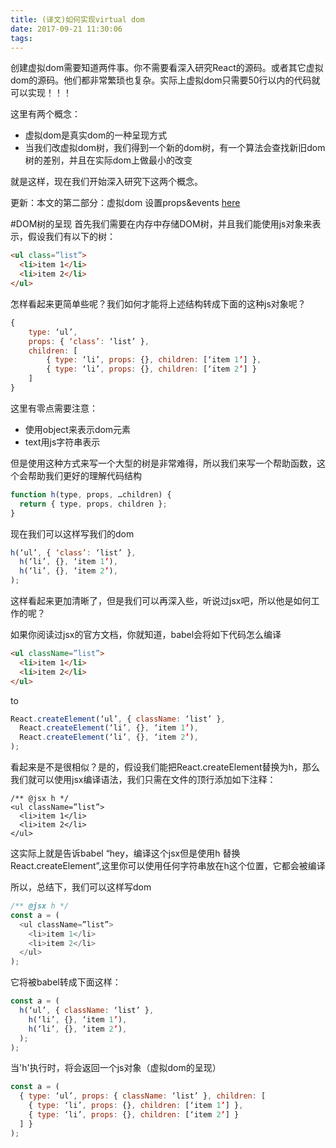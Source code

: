 ```yaml
---
title: (译文)如何实现virtual dom
date: 2017-09-21 11:30:06
tags:
---
```


创建虚拟dom需要知道两件事。你不需要看深入研究React的源码。或者其它虚拟dom的源码。他们都非常繁琐也复杂。实际上虚拟dom只需要50行以内的代码就可以实现！！！

这里有两个概念：
- 虚拟dom是真实dom的一种呈现方式
- 当我们改虚拟dom树，我们得到一个新的dom树，有一个算法会查找新旧dom树的差别，并且在实际dom上做最小的改变

就是这样，现在我们开始深入研究下这两个概念。

更新：本文的第二部分：虚拟dom 设置props&events [here](https://medium.com/@deathmood/write-your-virtual-dom-2-props-events-a957608f5c76)

#DOM树的呈现
首先我们需要在内存中存储DOM树，并且我们能使用js对象来表示，假设我们有以下的树：

``` html
<ul class=”list”>
  <li>item 1</li>
  <li>item 2</li>
</ul>
```

怎样看起来更简单些呢？我们如何才能将上述结构转成下面的这种js对象呢？

``` js
{ 
	type: ‘ul’, 
	props: { ‘class’: ‘list’ }, 
	children: [
		{ type: ‘li’, props: {}, children: [‘item 1’] },
		{ type: ‘li’, props: {}, children: [‘item 2’] }
	] 
}

```
这里有零点需要注意：
- 使用object来表示dom元素
- text用js字符串表示

但是使用这种方式来写一个大型的树是非常难得，所以我们来写一个帮助函数，这个会帮助我们更好的理解代码结构

``` js
function h(type, props, …children) {
  return { type, props, children };
}
```

现在我们可以这样写我们的dom
``` js
h(‘ul’, { ‘class’: ‘list’ },
  h(‘li’, {}, ‘item 1’),
  h(‘li’, {}, ‘item 2’),
);
```

这样看起来更加清晰了，但是我们可以再深入些，听说过jsx吧，所以他是如何工作的呢？

如果你阅读过jsx的官方文档，你就知道，babel会将如下代码怎么编译
``` html
<ul className=”list”>
  <li>item 1</li>
  <li>item 2</li>
</ul>
```
to

``` js
React.createElement(‘ul’, { className: ‘list’ },
  React.createElement(‘li’, {}, ‘item 1’),
  React.createElement(‘li’, {}, ‘item 2’),
);
```

看起来是不是很相似？是的，假设我们能把React.createElement替换为h，那么我们就可以使用jsx编译语法，我们只需在文件的顶行添加如下注释：
```
/** @jsx h */
<ul className=”list”>
  <li>item 1</li>
  <li>item 2</li>
</ul>
```

这实际上就是告诉babel “hey，编译这个jsx但是使用h 替换React.createElement”,这里你可以使用任何字符串放在h这个位置，它都会被编译

所以，总结下，我们可以这样写dom

``` js
/** @jsx h */
const a = (
  <ul className=”list”>
    <li>item 1</li>
    <li>item 2</li>
  </ul>
);
```
它将被babel转成下面这样：

``` js
const a = (
  h(‘ul’, { className: ‘list’ },
    h(‘li’, {}, ‘item 1’),
    h(‘li’, {}, ‘item 2’),
  );
);
```

当'h'执行时，将会返回一个js对象（虚拟dom的呈现）
``` js
const a = (
  { type: ‘ul’, props: { className: ‘list’ }, children: [
    { type: ‘li’, props: {}, children: [‘item 1’] },
    { type: ‘li’, props: {}, children: [‘item 2’] }
  ] }
);
```
